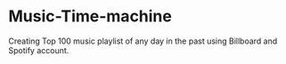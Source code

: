 # Music-Time-machine
Creating Top 100 music playlist of any day in the past using Billboard and Spotify account.
